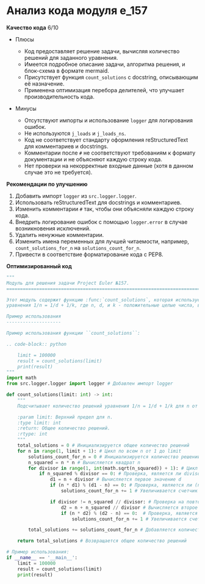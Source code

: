 # Анализ кода модуля e_157

**Качество кода**
6/10
- Плюсы
    - Код предоставляет решение задачи, вычисляя количество решений для заданного уравнения.
    - Имеется подробное описание задачи, алгоритма решения, и блок-схема в формате mermaid.
    - Присутствует функция `count_solutions` с docstring, описывающим её назначение.
    - Применена оптимизация перебора делителей, что улучшает производительность кода.

- Минусы
    - Отсутствуют импорты и использование `logger` для логирования ошибок.
    - Не используются `j_loads` и `j_loads_ns`.
    - Код не соответствует стандарту оформления reStructuredText для комментариев и docstrings.
    - Комментарии после `#` не соответствуют требованиям к формату документации и не объясняют каждую строку кода.
    - Нет проверки на некорректные входные данные (хотя в данном случае это не требуется).

**Рекомендации по улучшению**

1.  Добавить импорт `logger` из `src.logger.logger`.
2.  Использовать reStructuredText для docstrings и комментариев.
3.  Изменить комментарии `#` так, чтобы они объясняли каждую строку кода.
4.  Внедрить логирование ошибок с помощью `logger.error` в случае возникновения исключений.
5.  Удалить ненужные комментарии.
6.  Изменить имена переменных для лучшей читаемости, например, `count_solutions_for_n` на `solutions_count_for_n`.
7.  Привести в соответствие форматирование кода с PEP8.

**Оптимизированный код**

```python
"""
Модуль для решения задачи Project Euler №157.
=========================================================================================

Этот модуль содержит функцию :func:`count_solutions`, которая используется для подсчета количества решений
уравнения 1/n = 1/d + 1/k, где n, d, и k - положительные целые числа, в заданном диапазоне.

Пример использования
--------------------

Пример использования функции ``count_solutions``:

.. code-block:: python

    limit = 100000
    result = count_solutions(limit)
    print(result)
"""
import math
from src.logger.logger import logger # Добавлен импорт logger

def count_solutions(limit: int) -> int:
    """
    Подсчитывает количество решений уравнения 1/n = 1/d + 1/k для n от 1 до limit.

    :param limit: Верхний предел для n.
    :type limit: int
    :return: Общее количество решений.
    :rtype: int
    """
    total_solutions = 0 # Инициализируется общее количество решений
    for n in range(1, limit + 1): # Цикл по всем n от 1 до limit
        solutions_count_for_n = 0 # Инициализируется количество решений для текущего n
        n_squared = n * n # Вычисляется квадрат n
        for divisor in range(1, int(math.sqrt(n_squared)) + 1): # Цикл по делителям n_squared
            if n_squared % divisor == 0: # Проверка, является ли divisor делителем n_squared
                d1 = n + divisor # Вычисляется первое значение d
                if (n * d1) % (d1 - n) == 0: # Проверка, является ли (n*d1)/(d1-n) целым числом
                    solutions_count_for_n += 1 # Увеличивается счетчик решений для текущего n

                if divisor != n_squared // divisor: # Проверка на повторный делитель
                    d2 = n + n_squared // divisor # Вычисляется второе значение d
                    if (n * d2) % (d2 - n) == 0:  # Проверка, является ли (n*d2)/(d2-n) целым числом
                        solutions_count_for_n += 1 # Увеличивается счетчик решений для текущего n

        total_solutions += solutions_count_for_n # Добавляется количество решений для текущего n к общему количеству

    return total_solutions # Возвращается общее количество решений

# Пример использования:
if __name__ == '__main__':
    limit = 100000
    result = count_solutions(limit)
    print(result)
```